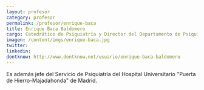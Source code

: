 ```yaml
---
layout: profesor
category: profesor
permalink: /profesor/enrique-baca
title: Enrique Baca Baldomero
cargo: Catedrático de Psiquiatría y Director del Departamento de Psiquiatría de la Universidad Autónoma de Madrid
imagen: /content/imgs/enrique-baca.jpg
twitter:
linkedin:
dontknow: http://www.dontknow.net/usuario/enrique-baca-baldomero
---
```

Es además jefe del Servicio de Psiquiatría del Hospital Universitario "Puerta de Hierro-Majadahonda" de Madrid.
